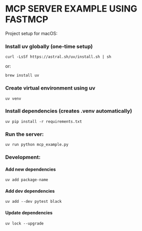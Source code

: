 # MCP SERVER EXAMPLE USING FASTMCP

Project setup for macOS:
### Install uv globally (one-time setup)
```
curl -LsSf https://astral.sh/uv/install.sh | sh
```
 or: 

```
brew install uv
```

### Create virtual environment using uv
```
uv venv
```

### Install dependencies (creates .venv automatically)
```
uv pip install -r requirements.txt
```

### Run the server:
```
uv run python mcp_example.py
```

### Development:
#### Add new dependencies

```
uv add package-name
```

#### Add dev dependencies
```
uv add --dev pytest black
```

#### Update dependencies
```
uv lock --upgrade
```